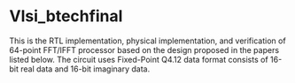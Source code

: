 # Vlsi_btechfinal
This is the RTL implementation, physical implementation, and verification of 64-point FFT/IFFT processor based on the design proposed in the papers listed below. The circuit uses Fixed-Point Q4.12 data format consists of 16-bit real data and 16-bit imaginary data.
